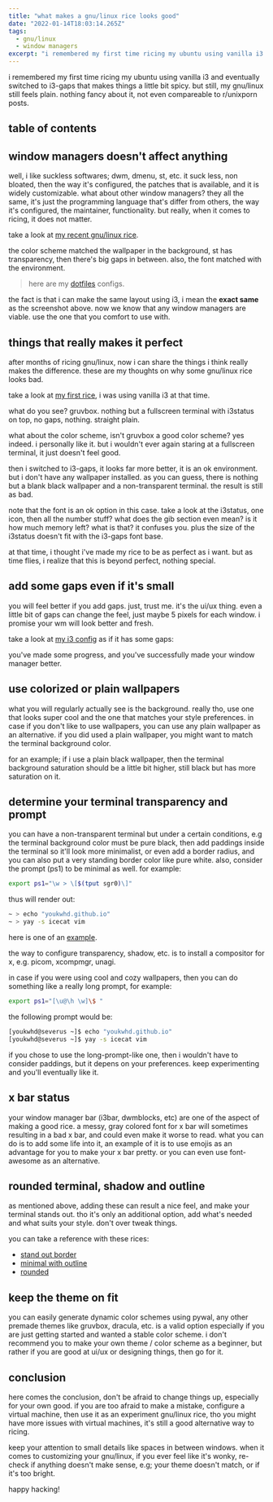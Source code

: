 ```yaml
---
title: "what makes a gnu/linux rice looks good"
date: "2022-01-14T18:03:14.265Z"
tags:
  - gnu/linux
  - window managers
excerpt: "i remembered my first time ricing my ubuntu using vanilla i3 and eventually switched to i3-gaps that makes things a little bit spicy. but still, my gnu/linux still feels plain. nothing fancy about it, not even compareable to r/unixporn posts"
---
```


i remembered my first time ricing my ubuntu using vanilla i3 and eventually switched to i3-gaps that makes things a little bit spicy. but still, my gnu/linux still feels plain. nothing fancy about it, not even compareable to r/unixporn posts.

## table of contents

## window managers doesn't affect anything

well, i like suckless softwares; dwm, dmenu, st, etc. it suck less, non bloated, then the way it's configured, the patches that is available, and it is widely customizable. what about other window managers? they all the same, it's just the programming language that's differ from others, the way it's configured, the maintainer, functionality. but really, when it comes to ricing, it does not matter. 

take a look at [my recent gnu/linux rice](https://raw.githubusercontent.com/youkwhd/dotfiles/master/screenshots/wm__screenshot-04.png).

the color scheme matched the wallpaper in the background, st has transparency, then there's big gaps in between. also, the font matched with the environment.

> here are my [dotfiles](https://github.com/youkwhd/dotfiles) configs.

the fact is that i can make the same layout using i3, i mean the **exact same** as the screenshot above. now we know that any window managers are viable. use the one that you comfort to use with.


## things that really makes it perfect

after months of ricing gnu/linux, now i can share the things i think really makes the difference. these are my thoughts on why some gnu/linux rice looks bad.

take a look at [my first rice](https://raw.githubusercontent.com/youkwhd/dotfiles/master/screenshots/wm__screenshot-08.png), i was using vanilla i3 at that time.

what do you see? gruvbox. nothing but a fullscreen terminal with i3status on top, no gaps, nothing. straight plain.

what about the color scheme, isn't gruvbox a good color scheme? yes indeed. i personally like it. but i wouldn't ever again staring at a fullscreen terminal, it just doesn't feel good. 

then i switched to i3-gaps, it looks far more better, it is an ok environment. but i don't have any wallpaper installed. as you can guess, there is nothing but a blank black wallpaper and a non-transparent terminal. the result is still as bad.

note that the font is an ok option in this case. take a look at the i3status, one icon, then all the number stuff? what does the gib section even mean? is it how much memory left? what is that? it confuses you. plus the size of the i3status doesn't fit with the i3-gaps font base.

at that time, i thought i've made my rice to be as perfect as i want. but as time flies, i realize that this is beyond perfect, nothing special.

## add some gaps even if it's small

you will feel better if you add gaps. just, trust me. it's the ui/ux thing. even a little bit of gaps can change the feel, just maybe 5 pixels for each window. i promise your wm will look better and fresh.

take a look at [my i3 config](https://raw.githubusercontent.com/youkwhd/dotfiles/master/screenshots/wm__screenshot-09.png) as if it has some gaps:

you've made some progress, and you've successfully made your window manager better.

## use colorized or plain wallpapers

what you will regularly actually see is the background. really tho, use one that looks super cool and the one that matches your style preferences. in case if you don't like to use wallpapers, you can use any plain wallpaper as an alternative. if you did used a plain wallpaper, you might want to match the terminal background color.

for an example; if i use a plain black wallpaper, then the terminal background saturation should be a little bit higher, still black but has more saturation on it.

## determine your terminal transparency and prompt

you can have a non-transparent terminal but under a certain conditions, e.g the terminal background color must be pure black, then add paddings inside the terminal so it'll look more minimalist, or even add a border radius, and you can also put a very standing border color like pure white. also, consider the prompt (ps1) to be minimal as well. for example: 

```bash
export ps1="\w > \[$(tput sgr0)\]"
```

thus will render out:

```bash
~ > echo "youkwhd.github.io" 
~ > yay -s icecat vim
``` 

here is one of an [example](https://i.redd.it/kfbpylqmga701.png).

the way to configure transparency, shadow, etc. is to install a compositor for x, e.g. picom, xcompmgr, unagi.

in case if you were using cool and cozy wallpapers, then you can do something like a really long prompt, for example:

```bash
export ps1="[\u@\h \w]\$ "
```

the following prompt would be:

```bash
[youkwhd@severus ~]$ echo "youkwhd.github.io"
[youkwhd@severus ~]$ yay -s icecat vim
```

if you chose to use the long-prompt-like one, then i wouldn't have to consider paddings, but it depens on your preferences. keep experimenting and you'll eventually like it.

## x bar status

your window manager bar (i3bar, dwmblocks, etc) are one of the aspect of making a good rice. a messy, gray colored font for x bar will sometimes resulting in a bad x bar, and could even make it worse to read. what you can do is to add some life into it, an example of it is to use emojis as an advantage for you to make your x bar pretty. or you can even use font-awesome as an alternative.


## rounded terminal, shadow and outline

as mentioned above, adding these can result a nice feel, and make your terminal stands out. tho it's only an additional option, add what's needed and what suits your style. don't over tweak things.

you can take a reference with these rices:

- [stand out border](https://external-content.duckduckgo.com/iu/?u=https%3a%2f%2ftse1.mm.bing.net%2fth%3fid%3doip.lnvwzzb4na-ibx9mwj-r8ghaew%26pid%3dapi&f=1)
- [minimal with outline](https://external-content.duckduckgo.com/iu/?u=https%3a%2f%2ftse3.mm.bing.net%2fth%3fid%3doip.ly6ymz12v-1qgc4_nvgdmghaek%26pid%3dapi&f=1)
- [rounded](https://external-content.duckduckgo.com/iu/?u=https%3a%2f%2ftse2.mm.bing.net%2fth%3fid%3doip.cwznbqzfjv_55erv-b-weqhaek%26pid%3dapi&f=1)


## keep the theme on fit

you can easily generate dynamic color schemes using pywal, any other premade themes like gruvbox, dracula, etc. is a valid option especially if you are just getting started and wanted a stable color scheme. i don't recommend you to make your own theme / color scheme as a beginner, but rather if you are good at ui/ux or designing things, then go for it.

## conclusion

here comes the conclusion, don't be afraid to change things up, especially for your own good. if you are too afraid to make a mistake, configure a virtual machine, then use it as an experiment gnu/linux rice, tho you might have more issues with virtual machines, it's still a good alternative way to ricing.

keep your attention to small details like spaces in between windows. when it comes to customizing your gnu/linux, if you ever feel like it's wonky, re-check if anything doesn't make sense, e.g; your theme doesn't match, or if it's too bright.

happy hacking!

